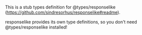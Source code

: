 This is a stub types definition for @types/responselike (https://github.com/sindresorhus/responselike#readme).

responselike provides its own type definitions, so you don't need @types/responselike installed!